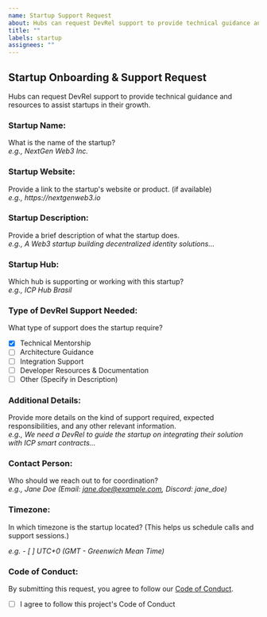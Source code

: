 ```yaml
---
name: Startup Support Request
about: Hubs can request DevRel support to provide technical guidance and resources to startups.
title: ""
labels: startup
assignees: ""
---
```


## Startup Onboarding & Support Request

Hubs can request DevRel support to provide technical guidance and resources to assist startups in their growth.

### Startup Name:

What is the name of the startup?  
_e.g., NextGen Web3 Inc._

### Startup Website:

Provide a link to the startup's website or product. (if available)  
_e.g., https://nextgenweb3.io_

### Startup Description:

Provide a brief description of what the startup does.  
_e.g., A Web3 startup building decentralized identity solutions..._

### Startup Hub:

Which hub is supporting or working with this startup?  
_e.g., ICP Hub Brasil_

### Type of DevRel Support Needed:

What type of support does the startup require?

- [x] Technical Mentorship
- [ ] Architecture Guidance
- [ ] Integration Support
- [ ] Developer Resources & Documentation
- [ ] Other (Specify in Description)

### Additional Details:

Provide more details on the kind of support required, expected responsibilities, and any other relevant information.  
_e.g., We need a DevRel to guide the startup on integrating their solution with ICP smart contracts..._

### Contact Person:

Who should we reach out to for coordination?  
_e.g., Jane Doe (Email: jane.doe@example.com, Discord: jane_doe)_

### Timezone:

In which timezone is the startup located? (This helps us schedule calls and support sessions.)

_e.g. - [ ] UTC+0 (GMT - Greenwich Mean Time)_

### Code of Conduct:

By submitting this request, you agree to follow our [Code of Conduct](https://example.com).

- [ ] I agree to follow this project's Code of Conduct
